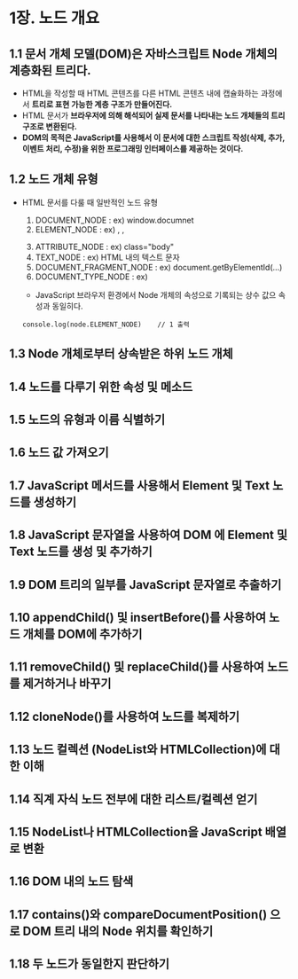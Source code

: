 # 1장. 노드 개요

## 1.1 문서 개체 모델(DOM)은 자바스크립트 Node 개체의 계층화된 트리다.

- HTML을 작성할 때 HTML 콘텐츠를 다른 HTML 콘텐츠 내에 캡슐화하는 과정에서 **트리로 표현 가능한 계층 구조가 만들어진다.**
- HTML 문서가 **브라우저에 의해 해석되어 실제 문서를 나타내는 노드 개체들의 트리 구조로 변환된다.**
- **DOM의 목적은 JavaScript를 사용해서 이 문서에 대한 스크립트 작성(삭제, 추가, 이벤트 처리, 수정)을 위한 프로그래밍 인터페이스를 제공하는 것이다.**

## 1.2 노드 개체 유형

- HTML 문서를 다룰 때 일반적인 노드 유형

  1. DOCUMENT_NODE : ex) window.documnet
  2. ELEMENT_NODE : ex) <body>, <a>, <p>
  3. ATTRIBUTE_NODE : ex) class="body"
  4. TEXT_NODE : ex) HTML 내의 텍스트 문자
  5. DOCUMENT_FRAGMENT_NODE : ex) document.getByElementId(...)
  6. DOCUMENT_TYPE_NODE : ex) <!DOCTYPE html>

  - JavaScript 브라우저 환경에서 Node 개체의 속성으로 기록되는 상수 값으 속성과 동일히다.

  ```
  console.log(node.ELEMENT_NODE)    // 1 출력
  ```

## 1.3 Node 개체로부터 상속받은 하위 노드 개체

## 1.4 노드를 다루기 위한 속성 및 메소드

## 1.5 노드의 유형과 이름 식별하기

## 1.6 노드 값 가져오기

## 1.7 JavaScript 메서드를 사용해서 Element 및 Text 노드를 생성하기

## 1.8 JavaScript 문자열을 사용하여 DOM 에 Element 및 Text 노드를 생성 및 추가하기

## 1.9 DOM 트리의 일부를 JavaScript 문자열로 추출하기

## 1.10 appendChild() 및 insertBefore()를 사용하여 노드 개체를 DOM에 추가하기

## 1.11 removeChild() 및 replaceChild()를 사용하여 노드를 제거하거나 바꾸기

## 1.12 cloneNode()를 사용하여 노드를 복제하기

## 1.13 노드 컬렉션 (NodeList와 HTMLCollection)에 대한 이해

## 1.14 직계 자식 노드 전부에 대한 리스트/컬렉션 얻기

## 1.15 NodeList나 HTMLCollection을 JavaScript 배열로 변환

## 1.16 DOM 내의 노드 탐색

## 1.17 contains()와 compareDocumentPosition() 으로 DOM 트리 내의 Node 위치를 확인하기

## 1.18 두 노드가 동일한지 판단하기
